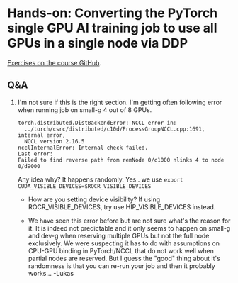 # Hands-on: Converting the PyTorch single GPU AI training job to use all GPUs in a single node via DDP

<!--
[Exercises on the course GitHub](https://github.com/Lumi-supercomputer/Getting_Started_with_AI_workshop/tree/ai-202411261/08_Scaling_to_multiple_GPUs).
-->
[Exercises on the course GitHub](https://github.com/Lumi-supercomputer/Getting_Started_with_AI_workshop/tree/main/08_Scaling_to_multiple_GPUs).

<!--
<video src="https://462000265.lumidata.eu/ai-20241126/recordings/E08_MultipleGPUs.mp4" controls="controls"></video>
-->


## Q&A

1.  I'm not sure if this is the right section. I'm getting often following error when running job on small-g 4 out of 8 GPUs. 
    ```
    torch.distributed.DistBackendError: NCCL error in: 
      ../torch/csrc/distributed/c10d/ProcessGroupNCCL.cpp:1691, internal error, 
      NCCL version 2.16.5
    ncclInternalError: Internal check failed.
    Last error:
    Failed to find reverse path from remNode 0/c1000 nlinks 4 to node 0/d9000
    ``` 
    Any idea why? It happens randomly. Yes.. we use `export CUDA_VISIBLE_DEVICES=$ROCR_VISIBLE_DEVICES`

    -   How are you setting device visibility? If using ROCR_VISIBLE_DEVICES, try use HIP_VISIBLE_DEVICES instead.

    -   We have seen this error before but are not sure what's the reason for it. It is indeed not predictable and it only seems to happen on small-g and dev-g when reserving multiple GPUs but not the full node exclusively. We were suspecting it has to do with assumptions on CPU-GPU binding in PyTorch/NCCL that do not work well when partial nodes are reserved. But I guess the "good" thing about it's randomness is that you can re-run your job and then it probably works... -Lukas


